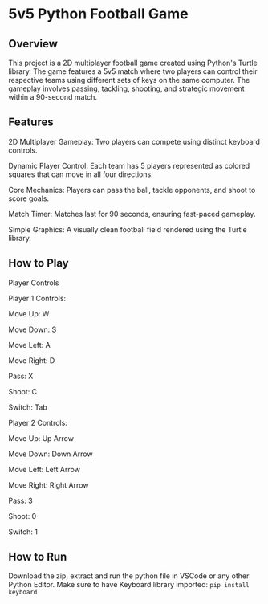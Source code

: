 # 5v5 Python Football Game

## Overview

This project is a 2D multiplayer football game created using Python's Turtle library. The game features a 5v5 match where two players can control their respective teams using different sets of keys on the same computer. The gameplay involves passing, tackling, shooting, and strategic movement within a 90-second match.

## Features

2D Multiplayer Gameplay: Two players can compete using distinct keyboard controls.

Dynamic Player Control: Each team has 5 players represented as colored squares that can move in all four directions.

Core Mechanics: Players can pass the ball, tackle opponents, and shoot to score goals.

Match Timer: Matches last for 90 seconds, ensuring fast-paced gameplay.

Simple Graphics: A visually clean football field rendered using the Turtle library.

## How to Play

Player Controls

Player 1 Controls:

Move Up: W

Move Down: S

Move Left: A

Move Right: D

Pass: X

Shoot: C

Switch: Tab

Player 2 Controls:

Move Up: Up Arrow

Move Down: Down Arrow

Move Left: Left Arrow

Move Right: Right Arrow

Pass: 3

Shoot: 0

Switch: 1

## How to Run
Download the zip, extract and run the python file in VSCode or any other Python Editor.
Make sure to have Keyboard library imported: ``pip install keyboard``
